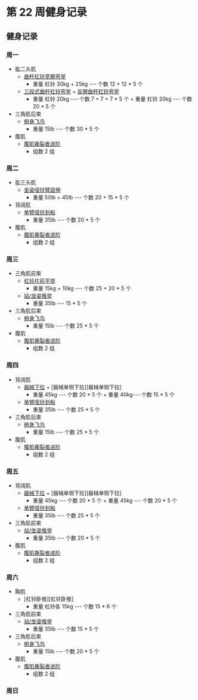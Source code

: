 # 第 22 周健身记录

## 健身记录

[单臂哑铃划船]: https://github.com/jsjzh/fitness-best-practice/blob/master/%E5%8A%A8%E4%BD%9C%E5%BA%93/%E9%83%A8%E4%BD%8D/05-%E8%83%8C%E9%83%A8.md#%E5%8D%95%E8%87%82%E5%93%91%E9%93%83%E5%88%92%E8%88%B9 '单臂哑铃划船'
[站/坐姿推举]: https://github.com/jsjzh/fitness-best-practice/blob/master/%E5%8A%A8%E4%BD%9C%E5%BA%93/%E9%83%A8%E4%BD%8D/02-%E8%82%A9%E9%83%A8.md#%E7%AB%99%E5%9D%90%E5%A7%BF%E6%8E%A8%E4%B8%BE '站/坐姿推举'
[器械下拉]: https://github.com/jsjzh/fitness-best-practice/blob/master/%E5%8A%A8%E4%BD%9C%E5%BA%93/%E9%83%A8%E4%BD%8D/05-%E8%83%8C%E9%83%A8.md#%E5%99%A8%E6%A2%B0%E4%B8%8B%E6%8B%89 '器械下拉'
[杠铃片前平举]: https://github.com/jsjzh/fitness-best-practice/blob/master/%E5%8A%A8%E4%BD%9C%E5%BA%93/%E9%83%A8%E4%BD%8D/02-%E8%82%A9%E9%83%A8.md#%E6%9D%A0%E9%93%83%E7%89%87%E5%89%8D%E5%B9%B3%E4%B8%BE '杠铃片前平举'
[哑铃侧平举]: https://github.com/jsjzh/fitness-best-practice/blob/master/%E5%8A%A8%E4%BD%9C%E5%BA%93/%E9%83%A8%E4%BD%8D/02-%E8%82%A9%E9%83%A8.md#%E5%93%91%E9%93%83%E4%BE%A7%E5%B9%B3%E4%B8%BE '哑铃侧平举'
[俯身飞鸟]: https://github.com/jsjzh/fitness-best-practice/blob/master/%E5%8A%A8%E4%BD%9C%E5%BA%93/%E9%83%A8%E4%BD%8D/02-%E8%82%A9%E9%83%A8.md#%E4%BF%AF%E8%BA%AB%E9%A3%9E%E9%B8%9F '俯身飞鸟'
[腹肌撕裂者进阶]: https://github.com/jsjzh/fitness-best-practice/blob/master/%E5%8A%A8%E4%BD%9C%E5%BA%93/%E9%83%A8%E4%BD%8D/06-%E8%85%B9%E9%83%A8.md#%E8%85%B9%E8%82%8C%E6%92%95%E8%A3%82%E8%80%85%E8%BF%9B%E9%98%B6 '腹肌撕裂者进阶'
[曲杆杠铃宽握弯举]: https://github.com/jsjzh/fitness-best-practice/blob/master/%E5%8A%A8%E4%BD%9C%E5%BA%93/%E9%83%A8%E4%BD%8D/04-%E8%87%82%E9%83%A8.md#%E6%9B%B2%E6%9D%86%E6%9D%A0%E9%93%83%E5%AE%BD%E6%8F%A1%E5%BC%AF%E4%B8%BE '曲杆杠铃宽握弯举'
[三段式曲杆杠铃弯举]: https://github.com/jsjzh/fitness-best-practice/blob/master/%E5%8A%A8%E4%BD%9C%E5%BA%93/%E9%83%A8%E4%BD%8D/04-%E8%87%82%E9%83%A8.md#%E4%B8%89%E6%AE%B5%E5%BC%8F%E6%9B%B2%E6%9D%86%E6%9D%A0%E9%93%83%E5%BC%AF%E4%B8%BE '三段式曲杆杠铃弯举'
[反握曲杆杠铃弯举]: https://github.com/jsjzh/fitness-best-practice/blob/master/%E5%8A%A8%E4%BD%9C%E5%BA%93/%E9%83%A8%E4%BD%8D/04-%E8%87%82%E9%83%A8.md#%E5%8F%8D%E6%8F%A1%E6%9B%B2%E6%9D%86%E6%9D%A0%E9%93%83%E5%BC%AF%E4%B8%BE '反握曲杆杠铃弯举'
[上斜哑铃弯举]: https://github.com/jsjzh/fitness-best-practice/blob/master/%E5%8A%A8%E4%BD%9C%E5%BA%93/%E9%83%A8%E4%BD%8D/04-%E8%87%82%E9%83%A8.md#%E4%B8%8A%E6%96%9C%E5%93%91%E9%93%83%E5%BC%AF%E4%B8%BE '上斜哑铃弯举'
[坐姿哑铃臂屈伸]: https://github.com/jsjzh/fitness-best-practice/blob/master/%E5%8A%A8%E4%BD%9C%E5%BA%93/%E9%83%A8%E4%BD%8D/04-%E8%87%82%E9%83%A8.md#%E5%9D%90%E5%A7%BF%E5%93%91%E9%93%83%E8%87%82%E5%B1%88%E4%BC%B8 '坐姿哑铃臂屈伸'
[杠铃仰卧臂屈伸]: https://github.com/jsjzh/fitness-best-practice/blob/master/%E5%8A%A8%E4%BD%9C%E5%BA%93/%E9%83%A8%E4%BD%8D/04-%E8%87%82%E9%83%A8.md#%E6%9D%A0%E9%93%83%E4%BB%B0%E5%8D%A7%E8%87%82%E5%B1%88%E4%BC%B8 '杠铃仰卧臂屈伸'
[俯身杠铃划船]: https://github.com/jsjzh/fitness-best-practice/blob/master/%E5%8A%A8%E4%BD%9C%E5%BA%93/%E9%83%A8%E4%BD%8D/05-%E8%83%8C%E9%83%A8.md#%E4%BF%AF%E8%BA%AB%E6%9D%A0%E9%93%83%E5%88%92%E8%88%B9 '俯身杠铃划船'
[座椅臂屈伸]: https://github.com/jsjzh/fitness-best-practice/blob/master/%E5%8A%A8%E4%BD%9C%E5%BA%93/%E9%83%A8%E4%BD%8D/04-%E8%87%82%E9%83%A8.md#%E5%BA%A7%E6%A4%85%E8%87%82%E5%B1%88%E4%BC%B8 '座椅臂屈伸'

### 周一

- 肱二头肌
  - [曲杆杠铃宽握弯举][曲杆杠铃宽握弯举]
    - 重量 杠铃 30kg + 25kg --- 个数 12 + 12 \* 5 个
  - [三段式曲杆杠铃弯举][三段式曲杆杠铃弯举] + [反握曲杆杠铃弯举][反握曲杆杠铃弯举]
    - 重量 杠铃 20kg --- 个数 7 + 7 + 7 \* 5 个 + 重量 杠铃 20kg --- 个数 20 \* 5 个
- 三角肌后束
  - [俯身飞鸟][俯身飞鸟]
    - 重量 15lb --- 个数 30 \* 5 个
- 腹肌
  - [腹肌撕裂者进阶][腹肌撕裂者进阶]
    - 组数 2 组

### 周二

- 肱三头肌
  - [坐姿哑铃臂屈伸][坐姿哑铃臂屈伸]
    - 重量 50lb + 45lb --- 个数 20 + 15 \* 5 个
- 背阔肌
  - [单臂哑铃划船][单臂哑铃划船]
    - 重量 35lb --- 个数 20 \* 5 个
- 腹肌
  - [腹肌撕裂者进阶][腹肌撕裂者进阶]
    - 组数 2 组

### 周三

- 三角肌前束
  - [杠铃片前平举][杠铃片前平举]
    - 重量 15kg + 10kg --- 个数 25 + 20 \* 5 个
  - [站/坐姿推举][站/坐姿推举]
    - 重量 35lb --- 15 \* 5 个
- 三角肌后束
  - [俯身飞鸟][俯身飞鸟]
    - 重量 15lb --- 个数 25 \* 5 个
- 腹肌
  - [腹肌撕裂者进阶][腹肌撕裂者进阶]
    - 组数 2 组

### 周四

- 背阔肌
  - [器械下拉][器械下拉] + [器械单侧下拉][器械单侧下拉]
    - 重量 45kg --- 个数 20 \* 5 个 + 重量 40kg--- 个数 15 \* 5 个
  - [单臂哑铃划船][单臂哑铃划船]
    - 重量 35lb --- 个数 25 \* 5 个
- 三角肌后束
  - [俯身飞鸟][俯身飞鸟]
    - 重量 15lb --- 个数 25 \* 5 个
- 腹肌
  - [腹肌撕裂者进阶][腹肌撕裂者进阶]
    - 组数 2 组

### 周五

- 背阔肌
  - [器械下拉][器械下拉] + [器械单侧下拉][器械单侧下拉]
    - 重量 45kg --- 个数 20 \* 5 个 + 重量 45kg --- 个数 20 \* 5 个
  - [单臂哑铃划船][单臂哑铃划船]
    - 重量 35lb --- 个数 25 \* 5 个
- 三角肌前束
  - [站/坐姿推举][站/坐姿推举]
    - 重量 35lb --- 个数 20 \* 5 个
- 腹肌
  - [腹肌撕裂者进阶][腹肌撕裂者进阶]
    - 组数 2 组

### 周六

- 胸肌
  - [杠铃卧推][杠铃卧推]
    - 重量 杠铃各 15kg --- 个数 15 \* 6 个
- 三角肌前束
  - [站/坐姿推举][站/坐姿推举]
    - 重量 35lb --- 个数 15 \* 5 个
- 三角肌后束
  - [俯身飞鸟][俯身飞鸟]
    - 重量 15lb --- 个数 20 \* 5 个
- 腹肌
  - [腹肌撕裂者进阶][腹肌撕裂者进阶]
    - 组数 2 组

### 周日
